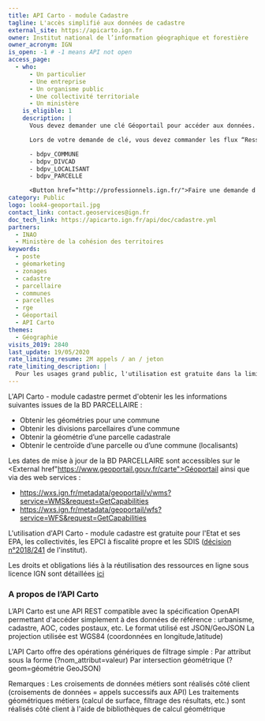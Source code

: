 ```yaml
---
title: API Carto - module Cadastre
tagline: L'accès simplifié aux données de cadastre
external_site: https://apicarto.ign.fr
owner: Institut national de l’information géographique et forestière
owner_acronym: IGN
is_open: -1 # -1 means API not open
access_page:
  - who:
      - Un particulier
      - Une entreprise
      - Un organisme public
      - Une collectivité territoriale
      - Un ministère
    is_eligible: 1
    description: |
      Vous devez demander une clé Géoportail pour accéder aux données.

      Lors de votre demande de clé, vous devez commander les flux “Ressources WFS Géoportail - BD PARCELLAIRE®” ci-dessous:

      - bdpv_COMMUNE
      - bdpv_DIVCAD
      - bdpv_LOCALISANT
      - bdpv_PARCELLE

      <Button href="http://professionnels.ign.fr/">Faire une demande d'accès</Button>
category: Public
logo: look4-geoportail.jpg
contact_link: contact.geoservices@ign.fr
doc_tech_link: https://apicarto.ign.fr/api/doc/cadastre.yml
partners:
  - INAO
  - Ministère de la cohésion des territoires
keywords:
  - poste
  - géomarketing
  - zonages
  - cadastre
  - parcellaire
  - communes
  - parcelles
  - rge
  - Géoportail
  - API Carto
themes:
  - Géographie
visits_2019: 2840
last_update: 19/05/2020
rate_limiting_resume: 2M appels / an / jeton
rate_limiting_description: |
  Pour les usages grand public, l'utilisation est gratuite dans la limite de 2M requêtes par an (10 000 pour un usage professionnel).
---
```


L'API Carto - module cadastre permet d'obtenir les les informations suivantes issues de la BD PARCELLAIRE :

- Obtenir les géométries pour une commune
- Obtenir les divisions parcellaires d’une commune
- Obtenir la géométrie d’une parcelle cadastrale
- Obtenir le centroïde d’une parcelle ou d’une commune (localisants)

Les dates de mise à jour de la BD PARCELLAIRE sont accessibles sur le <External href"https://www.geoportail.gouv.fr/carte">Géoportail</External> ainsi que via des web services :

- https://wxs.ign.fr/metadata/geoportail/v/wms?service=WMS&request=GetCapabilities
- https://wxs.ign.fr/metadata/geoportail/wfs?service=WFS&request=GetCapabilities

L'utilisation d'API Carto - module cadastre est gratuite pour l'Etat et ses EPA, les collectivités, les EPCI à fiscalité propre et les SDIS ([décision n°2018/241](http://www.ign.fr/institut/sites/all/files/2018.241_tarification_geoservices_ign.pdf) de l'institut).

Les droits et obligations liés à la réutilisation des ressources en ligne sous licence IGN sont détaillées [ici](http://professionnels.ign.fr/doc/CGU-ressourcesgeoportail.pdf)

### A propos de l’API Carto

L’API Carto est une API REST compatible avec la spécification OpenAPI permettant d'accéder simplement à des données de référence : urbanisme, cadastre, AOC, codes postaux, etc.
Le format utilisé est JSON/GeoJSON
La projection utilisée est WGS84 (coordonnées en longitude,latitude)

L'API Carto offre des opérations génériques de filtrage simple :
Par attribut sous la forme (?nom_attribut=valeur)
Par intersection géométrique (?geom=géométrie GeoJSON)

Remarques :
Les croisements de données métiers sont réalisés côté client (croisements de données = appels successifs aux API)
Les traitements géométriques métiers (calcul de surface, filtrage des résultats, etc.) sont réalisés côté client à l'aide de bibliothèques de calcul géométrique
